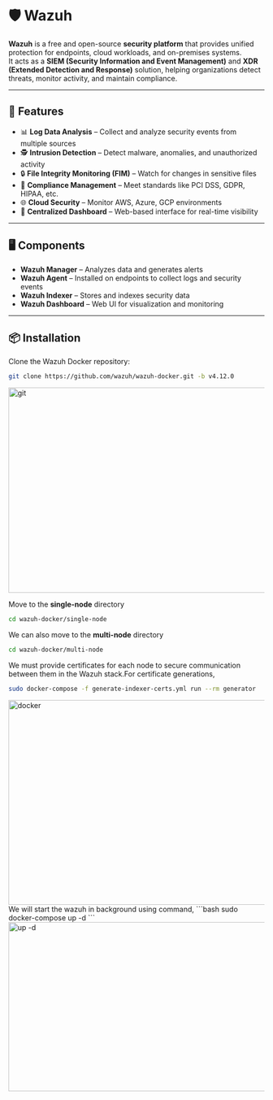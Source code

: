 # 🛡️ Wazuh

**Wazuh** is a free and open-source **security platform** that provides unified protection for endpoints, cloud workloads, and on-premises systems.  
It acts as a **SIEM (Security Information and Event Management)** and **XDR (Extended Detection and Response)** solution, helping organizations detect threats, monitor activity, and maintain compliance.

---

## 🚀 Features
- 📊 **Log Data Analysis** – Collect and analyze security events from multiple sources  
- 🕵️ **Intrusion Detection** – Detect malware, anomalies, and unauthorized activity  
- 🔒 **File Integrity Monitoring (FIM)** – Watch for changes in sensitive files  
- 👮 **Compliance Management** – Meet standards like PCI DSS, GDPR, HIPAA, etc.  
- 🌐 **Cloud Security** – Monitor AWS, Azure, GCP environments  
- 📡 **Centralized Dashboard** – Web-based interface for real-time visibility  

---

## 🖥️ Components
- **Wazuh Manager** – Analyzes data and generates alerts  
- **Wazuh Agent** – Installed on endpoints to collect logs and security events  
- **Wazuh Indexer** – Stores and indexes security data  
- **Wazuh Dashboard** – Web UI for visualization and monitoring  

---


## 📦 Installation 

Clone the Wazuh Docker repository:

```bash
git clone https://github.com/wazuh/wazuh-docker.git -b v4.12.0
```
<img width="811" height="404" alt="git" src="https://github.com/user-attachments/assets/01caeabb-9116-48aa-9065-275c274fe832" />


Move to the **single-node** directory
```bash
cd wazuh-docker/single-node
```
We can also move to the **multi-node** directory
```bash
cd wazuh-docker/multi-node
```
We must provide certificates for each node to secure communication between them in the Wazuh stack.For certificate generations,
```bash
sudo docker-compose -f generate-indexer-certs.yml run --rm generator
```
<img width="816" height="403" alt="docker" src="https://github.com/user-attachments/assets/c565b3ec-780e-4b8c-943d-32f9b03445f9" />
We will start the wazuh in background using command,
```bash
sudo docker-compose up -d
```
<img width="800" height="333" alt="up -d" src="https://github.com/user-attachments/assets/4286c298-3f6e-4360-9125-e975c3382174" />
